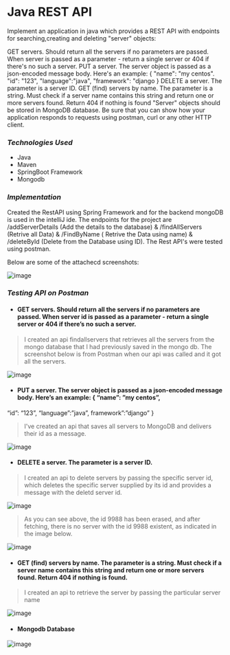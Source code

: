 # Java REST API

Implement an application in java which provides a REST API with endpoints for searching,creating and deleting "server" objects:

GET servers. Should return all the servers if no parameters are passed. When server is passed as a parameter - return a single server or 404 if there's no such a server.
PUT a server. The server object is passed as a json-encoded message body. Here's an example:
{
"name": "my centos".
"id": "123",
"language":"java", 
"framework": "django
}
DELETE a server. The parameter is a server ID.
GET (find) servers by name. The parameter is a string. Must check if a server name contains this string and return one or more servers found. Return 404 if nothing is found
"Server" objects should be stored in MongoDB database.
Be sure that you can show how your application responds to requests using postman, curl or any other HTTP client.

### ***Technologies Used***
* Java
* Maven
* SpringBoot Framework
* Mongodb

### ***Implementation***

Created the RestAPI using Spring Framework and for the backend mongoDB is used in the intelliJ ide. The endpoints for the project are /addServerDetails (Add the details to the database) & /findAllServers (Retrive all Data) & /FindByName ( Retrive the Data using name) & /deleteById (Delete from the Database using ID). The Rest API's were tested using postman.

Below are some of the attachecd screenshots:

![image](https://user-images.githubusercontent.com/111385394/227761192-aeff2623-7b13-44b0-a6fb-dbfd08cd080f.png)

### ***Testing API on Postman***

* #### GET servers. Should return all the servers if no parameters are passed. When server id is passed as a parameter - return a single server or 404 if there’s no such a server.
> I created an api findallservers that retrieves all the servers from the mongo database that I had previously saved in the mongo db. The screenshot below is from Postman when our api was called and it got all the servers.

![image](https://user-images.githubusercontent.com/111385394/227744720-711b99f3-b1ad-4c55-acc6-ae2b3bedc1e6.png)

* #### PUT a server. The server object is passed as a json-encoded message body. Here’s an example: { “name”: ”my centos”, 
“id”: “123”, 
“language”:”java”, 
framework”:”django” 
}

> I've created an api that saves all servers to MongoDB and delivers their id as a message.

![image](https://user-images.githubusercontent.com/111385394/227744732-bb70f107-12c4-4614-a3bd-afca37c0da3b.png)

* #### DELETE a server. The parameter is a server ID.
> I created an api to delete servers by passing the specific server id, which deletes the specific server supplied by its id and provides a message with the deletd server id.

![image](https://user-images.githubusercontent.com/111385394/227744770-09df2f58-e5b6-4095-b93f-660535f3f01f.png)

> As you can see above, the id 9988 has been erased, and after fetching, there is no server with the id 9988 existent, as indicated in the image below.

![image](https://user-images.githubusercontent.com/111385394/227744935-1e1eb03b-c69c-48c7-94ab-45d63c408860.png)

* #### GET (find) servers by name. The parameter is a string. Must check if a server name contains this string and return one or more servers found. Return 404 if nothing is found.
> I created an api to retrieve the server by passing the particular server name  

![image](https://user-images.githubusercontent.com/111385394/227744783-4338ece2-6b27-4f5c-83de-3b233a61ac9f.png)

* #### Mongodb Database

![image](https://user-images.githubusercontent.com/111385394/227744825-1541795e-483c-4e4c-92cb-c57d0e5b558f.png)

